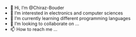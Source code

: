 - 👋 Hi, I’m @Chiraz-Bouder
- 👀 I’m interested in electronics and computer sciences 
- 🌱 I’m currently learning different programming languages
- 💞️ I’m looking to collaborate on ...
- 📫 How to reach me ...

<!---
Chiraz-Bouder/Chiraz-Bouder is a ✨ special ✨ repository because its `README.md` (this file) appears on your GitHub profile.
You can click the Preview link to take a look at your changes.
--->

